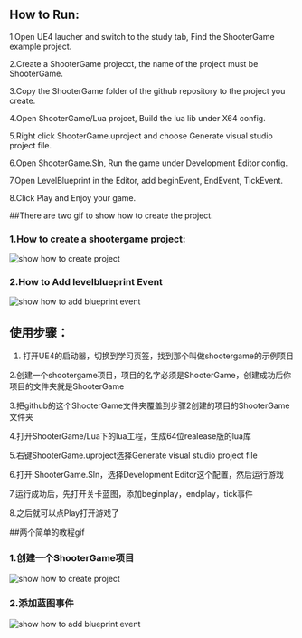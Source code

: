 ## How to Run:
1.Open UE4 laucher and switch to the study tab, Find the ShooterGame example project.

2.Create a ShooterGame projecct, the name of the project must be ShooterGame.

3.Copy the ShooterGame folder of the github repository to the project you create.

4.Open ShooterGame/Lua projcet, Build the lua lib under X64 config.

5.Right click ShooterGame.uproject and choose Generate visual studio project file.

6.Open ShooterGame.Sln, Run the game under Development Editor config.

7.Open LevelBlueprint in the Editor, add beginEvent, EndEvent, TickEvent.

8.Click Play and Enjoy your game.



##There are two gif to show how to create the project.

### 1.How to create a shootergame project:
![show how to create project](https://github.com/asqbtcupid/asqbtcupid.github.com/blob/master/_image/shootergame.gif?raw=true)

### 2.How to Add levelblueprint Event
![show how to add blueprint event](https://github.com/asqbtcupid/asqbtcupid.github.com/blob/master/_image/addbpevent_shooter.gif?raw=true)

## 使用步骤：

1. 打开UE4的启动器，切换到学习页签，找到那个叫做shootergame的示例项目

2.创建一个shootergame项目，项目的名字必须是ShooterGame，创建成功后你项目的文件夹就是ShooterGame

3.把github的这个ShooterGame文件夹覆盖到步骤2创建的项目的ShooterGame文件夹

4.打开ShooterGame/Lua下的lua工程，生成64位realease版的lua库

5.右键ShooterGame.uproject选择Generate visual studio project file

6.打开 ShooterGame.Sln，选择Development Editor这个配置，然后运行游戏

7.运行成功后，先打开关卡蓝图，添加beginplay，endplay，tick事件

8.之后就可以点Play打开游戏了

##两个简单的教程gif

### 1.创建一个ShooterGame项目
![show how to create project](https://github.com/asqbtcupid/asqbtcupid.github.com/blob/master/_image/shootergame.gif?raw=true)

### 2.添加蓝图事件
![show how to add blueprint event](https://github.com/asqbtcupid/asqbtcupid.github.com/blob/master/_image/addbpevent_shooter.gif?raw=true)


